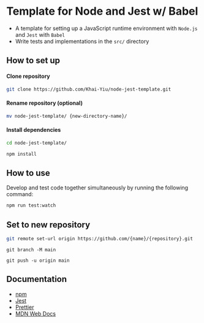 # Template for Node and Jest w/ Babel

* A template for setting up a JavaScript runtime environment with `Node.js` and `Jest` with `Babel`
* Write tests and implementations in the `src/` directory

## How to set up

#### Clone repository
```sh
git clone https://github.com/Khai-Yiu/node-jest-template.git
```

#### Rename repository (optional)
```sh
mv node-jest-template/ {new-directory-name}/
```

#### Install dependencies
```sh
cd node-jest-template/
```
```sh
npm install
```
## How to use

Develop and test code together simultaneously by running the following command:
```sh
npm run test:watch
```

## Set to new repository
```sh
git remote set-url origin https://github.com/{name}/{repository}.git
```
```
git branch -M main
```
```
git push -u origin main
```

## Documentation
- [npm](https://docs.npmjs.com/cli/v10/configuring-npm/install)
- [Jest](https://jestjs.io/docs/getting-started)
- [Prettier](https://prettier.io/docs/en/install)
- [MDN Web Docs](https://developer.mozilla.org/en-US/)
